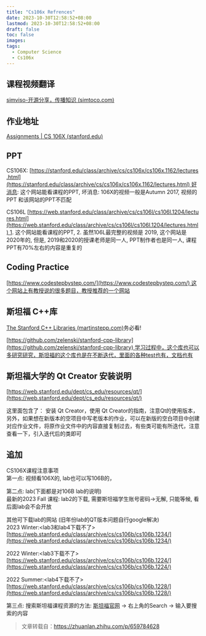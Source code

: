 ```yaml
---
title: "Cs106x Refrences"
date: 2023-10-30T12:58:52+08:00
lastmod: 2023-10-30T12:58:52+08:00
draft: false
toc: false
images:
tags:
  - Computer Science
  - Cs106x
---
```


## 课程视频翻译
[simviso-开源分享，传播知识 (simtoco.com)](https://www.simtoco.com/#/albums/video?id=1000733)

## 作业地址
[Assignments | CS 106X (stanford.edu)](https://web.stanford.edu/class/cs106x/assignments.html)

## PPT
CS106X: [https://stanford.edu/class/archive/cs/cs106x/cs106x.1162/lectures.html](https://stanford.edu/class/archive/cs/cs106x/cs106x.1162/lectures.html) 好消息: 这个网站能看课程的PPT, 坏消息: 106X的视频一般是Autumn 2017, 视频的PPT 和该网站的PPT不匹配

CS106L [https://web.stanford.edu/class/archive/cs/cs106l/cs106l.1204/lectures.html](https://web.stanford.edu/class/archive/cs/cs106l/cs106l.1204/lectures.html) 1. 这个网站能看课程的PPT, 2. 虽然106L最完整的视频是 2019, 这个网站是2020年的, 但是, 2019和2020的授课老师是同一人, PPT制作者也是同一人, 课程PPT有70%左右的内容是重复的

## Coding Practice
[https://www.codestepbystep.com/](https://www.codestepbystep.com/) 这个网站上有教授说的很多题目，教授推荐的一个网站

## 斯坦福 C++库
[The Stanford C++ Libraries (martinstepp.com)](http://www.martinstepp.com/cppdoc/)务必看!

[https://github.com/zelenski/stanford-cpp-library](https://github.com/zelenski/stanford-cpp-library) 学习过程中，这个库也可以多研究研究，斯坦福的这个库也是在不断迭代，里面的各种test也有，文档也有

## 斯坦福大学的 Qt Creator 安装说明

[https://web.stanford.edu/dept/cs_edu/resources/qt/](https://web.stanford.edu/dept/cs_edu/resources/qt/)

这里面包含了： 安装 Qt Creator，使用 Qt Creator的指南，注意Qt的使用版本，另外，如果想在新版本的空项目中写老版本的作业，可以在新版的空白项目中创建对应作业文件，将原作业文件中的内容直接复制过去，有些类可能有所迭代，注意查看一下，引入迭代后的类即可

## 追加

CS106X课程注意事项  
第一点: 视频看106X的, lab也可以写106B的，

第二点: lab(下面都是对106B lab的说明)  
最新的2023 Fall 课程: lab2的下载, 需要斯坦福学生账号密码->无解, 只能等候, 看后面lab会不会开放

其他可下载lab的网站 (旧年份lab的QT版本问题自行google解决)  
2023 Winter:<lab3和lab4下载不了>
[https://web.stanford.edu/class/archive/cs/cs106b/cs106b.1234/](https://web.stanford.edu/class/archive/cs/cs106b/cs106b.1234/)

2022 Winter:<lab3下载不了>
[https://web.stanford.edu/class/archive/cs/cs106b/cs106b.1224/](https://web.stanford.edu/class/archive/cs/cs106b/cs106b.1224/)

2022 Summer:<lab4下载不了>
[https://web.stanford.edu/class/archive/cs/cs106b/cs106b.1228/](https://web.stanford.edu/class/archive/cs/cs106b/cs106b.1228/)

第三点: 搜索斯坦福课程资源的方法: [斯坦福官网](https://web.stanford.edu/) -> 右上角的Search -> 输入要搜索的内容

> 文章转载自：https://zhuanlan.zhihu.com/p/659784628
